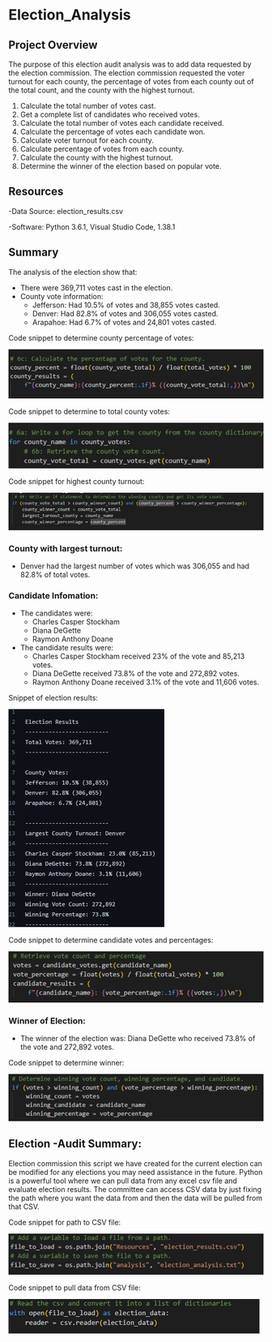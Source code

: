 # Election_Analysis

## Project Overview
The purpose of this election audit analysis was to add data requested by the election commission. The election commission requested the voter turnout for each county, the percentage of votes from each county out of the total count, and the county with the highest turnout.  

1. Calculate the total number of votes cast.
2. Get a complete list of candidates who received votes.
3. Calculate the total number of votes each candidate received.
4. Calculate the percentage of votes each candidate won.
5. Calculate voter turnout for each county.
6. Calculate percentage of votes from each county. 
7. Calculate the county with the highest turnout. 
8. Determine the winner of the election based on popular vote.

## Resources
-Data Source: election_results.csv

-Software: Python 3.6.1, Visual Studio Code, 1.38.1

## Summary
The analysis of the election show that:
- There were 369,711 votes cast in the election.
- County vote information:
	- Jefferson: Had 10.5% of votes and 38,855 votes casted.
	- Denver: Had 82.8% of votes and 306,055 votes casted.
	- Arapahoe: Had 6.7% of votes and 24,801 votes casted.

Code snippet to determine county percentage of votes:

![Code for County Percent](https://github.com/NickFoley47/Election_Analysis/blob/main/Resources/Code%20for%20County%20Percent.PNG)

Code snippet to determine to total county votes:

![Code for total county votes]( https://github.com/NickFoley47/Election_Analysis/blob/main/Resources/Code%20for%20total%20county%20votes.PNG)

Code snippet for highest county turnout:

![Code for highest county turnout]( https://github.com/NickFoley47/Election_Analysis/blob/main/Resources/Code%20for%20highest%20county%20turnout.PNG)

### County with largest turnout:
- Denver had the largest number of votes which was 306,055 and had 82.8% of total votes.

### Candidate Infomation: 
- The candidates were:
	- Charles Casper Stockham
	- Diana DeGette
	- Raymon Anthony Doane 
- The candidate results were:
	- Charles Casper Stockham received 23% of the vote and 85,213 votes.
	- Diana DeGette received 73.8% of the vote and 272,892 votes.
	- Raymon Anthony Doane received 3.1% of the vote and 11,606 votes.
	
	
Snippet of election results:

![Election Final results](https://github.com/NickFoley47/Election_Analysis/blob/main/Resources/Election%20Final%20results.PNG)

Code snippet to determine candidate votes and percentages:

![Code for candidate votes and percentage]( https://github.com/NickFoley47/Election_Analysis/blob/main/Resources/Code%20for%20candidate%20votes%20and%20percentage.PNG)

### Winner of Election:
- The winner of the election was: Diana DeGette who received 73.8% of the vote and 272,892 votes.  


Code snippet to determine winner:

![Code for candidate winner]( https://github.com/NickFoley47/Election_Analysis/blob/main/Resources/Code%20for%20candidate%20winner.PNG)



## Election -Audit Summary:
Election commission this script we have created for the current election can be modified for any elections you may need assistance in the future. Python is a powerful tool where we can pull data from any excel csv file and evaluate election results. The committee can access CSV data by just fixing the path where you want the data from and then the data will be pulled from that CSV.

Code snippet for path to CSV file:

![How script can be reused]( https://github.com/NickFoley47/Election_Analysis/blob/main/Resources/How%20script%20can%20be%20reused.PNG)

Code snippet to pull data from CSV file: 

![How script can be reused part 2](https://github.com/NickFoley47/Election_Analysis/blob/main/Resources/How%20script%20can%20be%20reused%20part%202.PNG)

